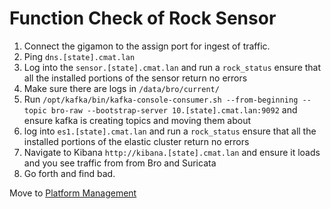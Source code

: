 # Function Check of Rock Sensor
1. Connect the gigamon to the assign port for ingest of traffic.
1. Ping `dns.[state].cmat.lan`
1. Log into the `sensor.[state].cmat.lan` and run a `rock_status` ensure that all the installed portions of the sensor return no errors
1. Make sure there are logs in `/data/bro/current/`
1. Run `/opt/kafka/bin/kafka-console-consumer.sh --from-beginning --topic bro-raw --bootstrap-server 10.[state].cmat.lan:9092` and ensure kafka is creating topics and moving them about
1. log into `es1.[state].cmat.lan` and run a `rock_status` ensure that all the installed portions of the elastic cluster return no errors
1.  Navigate to Kibana `http://kibana.[state].cmat.lan` and ensure it loads and you see traffic from from Bro and Suricata
1. Go forth and find bad.

Move to [Platform Management](platform-management.md)
